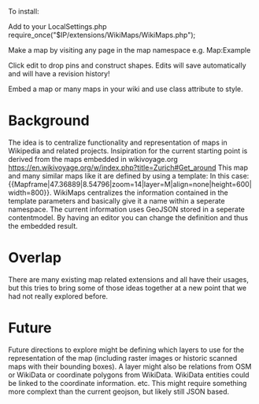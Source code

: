 To install:

Add to your LocalSettings.php
require_once("$IP/extensions/WikiMaps/WikiMaps.php");

Make a map by visiting any page in the map namespace e.g. Map:Example

Click edit to drop pins and construct shapes. Edits will save automatically and will have a revision history!

Embed a map or many maps in your wiki and use class attribute to style.
<map title="Map:Example" class="my class"></map>

# Background
The idea is to centralize functionality and representation of maps in Wikipedia and related projects. Insipiration for the current starting point is derived from the maps embedded in wikivoyage.org https://en.wikivoyage.org/w/index.php?title=Zurich#Get_around
This map and many similar maps like it are defined by using a template: In this case: {{Mapframe|47.36889|8.54796|zoom=14|layer=M|align=none|height=600|width=800}}. WikiMaps centralizes the information contained in the template parameters and basically give it a name within a seperate namespace. The current information uses GeoJSON stored in a seperate contentmodel. By having an editor you can change the definition and thus the embedded result.

# Overlap
There are many existing map related extensions and all have their usages, but this tries to bring some of those ideas together at a new point that we had not really explored before.

# Future
Future directions to explore might be defining which layers to use for the representation of the map (including raster images or historic scanned maps with their bounding boxes). A layer might also be relations from OSM or WikiData or coordinate polygons from WikiData. WikiData entities could be linked to the coordinate information. etc. This might require something more complext than the current geojson, but likely still JSON based.
